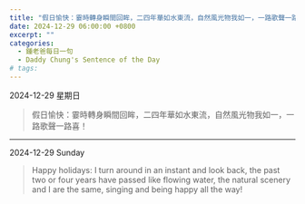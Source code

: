 ```yaml
---
title: "假日愉快：霎時轉身瞬間回眸，二四年華如水東流，自然風光物我如一，一路歌聲一路喜！ <br> Happy holidays: I turn around in an instant and look back, the past two or four years have passed like flowing water, the natural scenery and I are the same, singing and being happy all the way!"
date: 2024-12-29 06:00:00 +0800
excerpt: ""
categories:
  - 鍾老爸每日一句
  - Daddy Chung's Sentence of the Day
# tags:
---
```


2024-12-29 星期日

> 假日愉快：霎時轉身瞬間回眸，二四年華如水東流，自然風光物我如一，一路歌聲一路喜！

---

2024-12-29 Sunday

> Happy holidays: I turn around in an instant and look back, the past two or four years have passed like flowing water, the natural scenery and I are the same, singing and being happy all the way!
